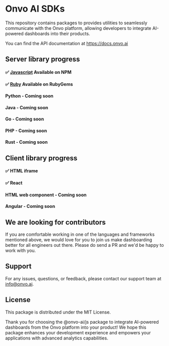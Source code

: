 # Onvo AI SDKs

This repository contains packages to provides utilities to seamlessly communicate with the Onvo platform, allowing developers to integrate AI-powered dashboards into their products.

You can find the API documentation at https://docs.onvo.ai

## Server library progress

#### ✅ [Javascript](https://www.npmjs.com/package/@onvo-ai/js) Available on NPM

#### ✅ [Ruby](https://rubygems.org/gems/onvo) Available on RubyGems

#### Python - Coming soon

#### Java - Coming soon

#### Go - Coming soon

#### PHP - Coming soon

#### Rust - Coming soon

## Client library progress

#### ✅ HTML iframe

#### ✅ React

#### HTML web component - Coming soon

#### Angular - Coming soon

## We are looking for contributors

If you are comfortable working in one of the languages and frameworks mentioned above, we would love for you to join us make dashboarding better for all engineers out there. Please do send a PR and we'd be happy to work with you.

## Support

For any issues, questions, or feedback, please contact our support team at info@onvo.ai.

## License

This package is distributed under the MIT License.

Thank you for choosing the @onvo-ai/js package to integrate AI-powered dashboards from the Onvo platform into your product! We hope this package enhances your development experience and empowers your applications with advanced analytics capabilities.

